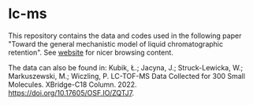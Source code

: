 # lc-ms

This repository contains the data and codes used in the following paper "Toward the general mechanistic model of liquid chromatographic retention". See [website](https://akamedulska.github.io/lc-ms/script.html) for nicer browsing content.

The data can also be found in: Kubik, Ł.; Jacyna, J.; Struck-Lewicka, W.; Markuszewski, M.; Wiczling, P. LC-TOF-MS Data Collected for 300 Small Molecules. XBridge-C18 Column. 2022. https://doi.org/10.17605/OSF.IO/ZQTJ7.
